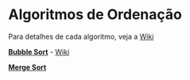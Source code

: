 # Algoritmos de Ordenação

Para detalhes de cada algoritmo, veja a [Wiki](https://github.com/Algpedia/Wiki/tree/master/Ordenacao)

[**Bubble Sort**](./bubbleSort.js) - [Wiki](https://github.com/Algpedia/Wiki/tree/master/Ordenacao#bubble-sort)

[**Merge Sort**](./mergeSort.js)